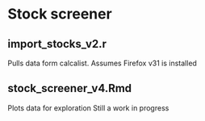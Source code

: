 # Stock screener
## import_stocks_v2.r
Pulls data form calcalist.
Assumes Firefox v31 is installed

## stock_screener_v4.Rmd
Plots data for exploration
Still a work in progress
